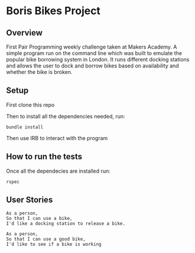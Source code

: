 # Boris Bikes Project

## Overview

First Pair Programming weekly challenge taken at Makers Academy. A simple program run on the command line which was built to emulate the popular bike borrowing system in London. It runs different docking stations and allows the user to dock and borrow bikes based on availability and whether the bike is broken.

## Setup

First clone this repo

Then to install all the dependencies needed, run:

```
bundle install
```

Then use IRB to interact with the program

## How to run the tests

Once all the dependecies are installed run:

```
rspec
```



## User Stories

```
As a person,
So that I can use a bike,
I'd like a docking station to release a bike.

As a person,
So that I can use a good bike,
I'd like to see if a bike is working
```
